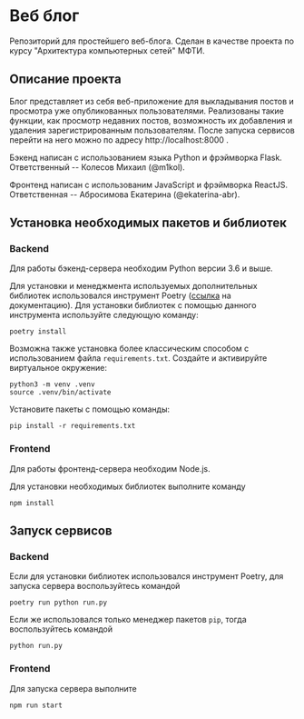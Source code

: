 # Веб блог
Репозиторий для простейшего веб-блога. Сделан в качестве проекта по курсу "Архитектура компьютерных сетей" МФТИ.

## Описание проекта
Блог представляет из себя веб-приложение для выкладывания постов и просмотра уже опубликованных пользователями. Реализованы такие функции, как просмотр недавних постов, возможность их добавления и удаления зарегистрированным пользователям.
После запуска сервисов перейти на него можно по адресу http://localhost:8000 .

Бэкенд написан с использованием языка Python и фрэймворка Flask. Ответственный -- Колесов Михаил (@m1kol).

Фронтенд написан с использованим JavaScript и фрэймворка ReactJS. Ответственная -- Абросимова Екатерина (@ekaterina-abr).

## Установка необходимых пакетов и библиотек
### Backend
Для работы бэкенд-сервера необходим Python версии 3.6 и выше.

Для установки и менеджмента используемых дополнительных библиотек использовался инструмент Poetry
([ссылка](https://python-poetry.org/docs/) на документацию). Для установки библиотек с помощью данного инструмента
используйте следующую команду:
```
poetry install
```

Возможна также установка более классическим способом с использованием файла `requirements.txt`. Создайте и активируйте
виртуальное окружение:
```
python3 -m venv .venv
source .venv/bin/activate
```
Установите пакеты с помощью команды:
```
pip install -r requirements.txt
```

### Frontend
Для работы фронтенд-сервера необходим Node.js.

Для установки необходимых библиотек выполните команду
```
npm install
```

## Запуск сервисов
### Backend
Если для установки библиотек использовался инструмент Poetry, для запуска сервера воспользуйтесь командой
```
poetry run python run.py
```

Если же использовался только менеджер пакетов `pip`, тогда воспользуйтесь командой
```
python run.py
```

### Frontend    
Для запуска сервера выполните
```
npm run start
```
